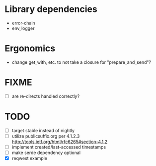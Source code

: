 # Library dependencies
* error-chain
* env_logger

# Ergonomics
* change get_with, etc. to not take a closure for "prepare_and_send"?

# FIXME
- [ ] are re-directs handled correctly?

# TODO
- [ ] target stable instead of nightly
- [ ] utilize publicsuffix.org per 4.1.2.3 http://tools.ietf.org/html/rfc6265#section-4.1.2
- [ ] implement created/last-accessed timestamps
- [ ] make serde dependency optional
- [X] reqwest example
